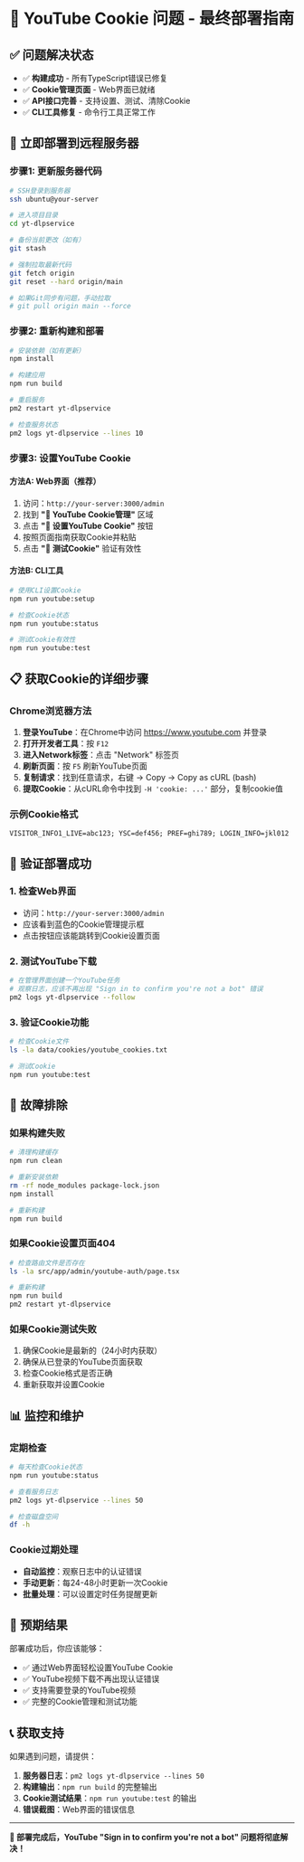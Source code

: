# 🚀 YouTube Cookie 问题 - 最终部署指南

## ✅ **问题解决状态**
- ✅ **构建成功** - 所有TypeScript错误已修复
- ✅ **Cookie管理页面** - Web界面已就绪
- ✅ **API接口完善** - 支持设置、测试、清除Cookie
- ✅ **CLI工具修复** - 命令行工具正常工作

## 🚀 **立即部署到远程服务器**

### **步骤1: 更新服务器代码**
```bash
# SSH登录到服务器
ssh ubuntu@your-server

# 进入项目目录
cd yt-dlpservice

# 备份当前更改（如有）
git stash

# 强制拉取最新代码
git fetch origin
git reset --hard origin/main

# 如果Git同步有问题，手动拉取
# git pull origin main --force
```

### **步骤2: 重新构建和部署**
```bash
# 安装依赖（如有更新）
npm install

# 构建应用
npm run build

# 重启服务
pm2 restart yt-dlpservice

# 检查服务状态
pm2 logs yt-dlpservice --lines 10
```

### **步骤3: 设置YouTube Cookie**

#### **方法A: Web界面（推荐）**
1. 访问：`http://your-server:3000/admin`
2. 找到 **"🍪 YouTube Cookie管理"** 区域
3. 点击 **"🔧 设置YouTube Cookie"** 按钮
4. 按照页面指南获取Cookie并粘贴
5. 点击 **"🧪 测试Cookie"** 验证有效性

#### **方法B: CLI工具**
```bash
# 使用CLI设置Cookie
npm run youtube:setup

# 检查Cookie状态
npm run youtube:status

# 测试Cookie有效性
npm run youtube:test
```

## 📋 **获取Cookie的详细步骤**

### **Chrome浏览器方法**
1. **登录YouTube**：在Chrome中访问 https://www.youtube.com 并登录
2. **打开开发者工具**：按 `F12`
3. **进入Network标签**：点击 "Network" 标签页
4. **刷新页面**：按 `F5` 刷新YouTube页面
5. **复制请求**：找到任意请求，右键 → Copy → Copy as cURL (bash)
6. **提取Cookie**：从cURL命令中找到 `-H 'cookie: ...'` 部分，复制cookie值

### **示例Cookie格式**
```
VISITOR_INFO1_LIVE=abc123; YSC=def456; PREF=ghi789; LOGIN_INFO=jkl012
```

## 🎯 **验证部署成功**

### **1. 检查Web界面**
- 访问：`http://your-server:3000/admin`
- 应该看到蓝色的Cookie管理提示框
- 点击按钮应该能跳转到Cookie设置页面

### **2. 测试YouTube下载**
```bash
# 在管理界面创建一个YouTube任务
# 观察日志，应该不再出现 "Sign in to confirm you're not a bot" 错误
pm2 logs yt-dlpservice --follow
```

### **3. 验证Cookie功能**
```bash
# 检查Cookie文件
ls -la data/cookies/youtube_cookies.txt

# 测试Cookie
npm run youtube:test
```

## 🔧 **故障排除**

### **如果构建失败**
```bash
# 清理构建缓存
npm run clean

# 重新安装依赖
rm -rf node_modules package-lock.json
npm install

# 重新构建
npm run build
```

### **如果Cookie设置页面404**
```bash
# 检查路由文件是否存在
ls -la src/app/admin/youtube-auth/page.tsx

# 重新构建
npm run build
pm2 restart yt-dlpservice
```

### **如果Cookie测试失败**
1. 确保Cookie是最新的（24小时内获取）
2. 确保从已登录的YouTube页面获取
3. 检查Cookie格式是否正确
4. 重新获取并设置Cookie

## 📊 **监控和维护**

### **定期检查**
```bash
# 每天检查Cookie状态
npm run youtube:status

# 查看服务日志
pm2 logs yt-dlpservice --lines 50

# 检查磁盘空间
df -h
```

### **Cookie过期处理**
- **自动监控**：观察日志中的认证错误
- **手动更新**：每24-48小时更新一次Cookie
- **批量处理**：可以设置定时任务提醒更新

## 🎉 **预期结果**

部署成功后，你应该能够：
- ✅ 通过Web界面轻松设置YouTube Cookie
- ✅ YouTube视频下载不再出现认证错误
- ✅ 支持需要登录的YouTube视频
- ✅ 完整的Cookie管理和测试功能

## 📞 **获取支持**

如果遇到问题，请提供：
1. **服务器日志**：`pm2 logs yt-dlpservice --lines 50`
2. **构建输出**：`npm run build` 的完整输出
3. **Cookie测试结果**：`npm run youtube:test` 的输出
4. **错误截图**：Web界面的错误信息

---

**🎯 部署完成后，YouTube "Sign in to confirm you're not a bot" 问题将彻底解决！**